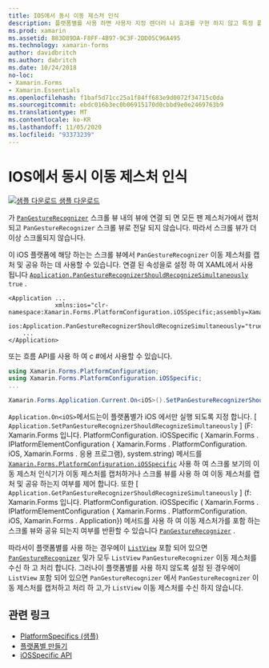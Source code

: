 ```yaml
---
title: IOS에서 동시 이동 제스처 인식
description: 플랫폼별를 사용 하면 사용자 지정 렌더러 나 효과를 구현 하지 않고 특정 플랫폼 에서만 사용할 수 있는 기능을 사용할 수 있습니다. 이 문서에서는 응용 프로그램에서 동시 이동 제스처 인식을 사용 하도록 설정 하는 iOS 플랫폼 관련 기능을 사용 하는 방법을 설명 합니다.
ms.prod: xamarin
ms.assetid: 883D89DA-F8FF-4B97-9C3F-2DD05C96A495
ms.technology: xamarin-forms
author: davidbritch
ms.author: dabritch
ms.date: 10/24/2018
no-loc:
- Xamarin.Forms
- Xamarin.Essentials
ms.openlocfilehash: f1baf5d71cc25a1f84ff683e9d0072f34715c0da
ms.sourcegitcommit: ebdc016b3ec0b06915170d0cbbd9e0e2469763b9
ms.translationtype: MT
ms.contentlocale: ko-KR
ms.lasthandoff: 11/05/2020
ms.locfileid: "93373239"
---
```

# <a name="simultaneous-pan-gesture-recognition-on-ios"></a>IOS에서 동시 이동 제스처 인식

[![샘플 다운로드](~/media/shared/download.png) 샘플 다운로드](/samples/xamarin/xamarin-forms-samples/userinterface-platformspecifics)

가 [`PanGestureRecognizer`](xref:Xamarin.Forms.PanGestureRecognizer) 스크롤 뷰 내의 뷰에 연결 되 면 모든 팬 제스처가에서 캡처되고 `PanGestureRecognizer` 스크롤 뷰로 전달 되지 않습니다. 따라서 스크롤 뷰가 더 이상 스크롤되지 않습니다.

이 iOS 플랫폼에 해당 하는는 스크롤 뷰에서 `PanGestureRecognizer` 이동 제스처를 캡처 및 공유 하는 데 사용할 수 있습니다. 연결 된 속성을로 설정 하 여 XAML에서 사용 됩니다 [`Application.PanGestureRecognizerShouldRecognizeSimultaneously`](xref:Xamarin.Forms.PlatformConfiguration.iOSSpecific.Application.PanGestureRecognizerShouldRecognizeSimultaneouslyProperty) `true` .

```xaml
<Application ...
             xmlns:ios="clr-namespace:Xamarin.Forms.PlatformConfiguration.iOSSpecific;assembly=Xamarin.Forms.Core"
             ios:Application.PanGestureRecognizerShouldRecognizeSimultaneously="true">
    ...
</Application>
```

또는 흐름 API를 사용 하 여 c #에서 사용할 수 있습니다.

```csharp
using Xamarin.Forms.PlatformConfiguration;
using Xamarin.Forms.PlatformConfiguration.iOSSpecific;
...

Xamarin.Forms.Application.Current.On<iOS>().SetPanGestureRecognizerShouldRecognizeSimultaneously(true);
```

`Application.On<iOS>`메서드는이 플랫폼별가 iOS 에서만 실행 되도록 지정 합니다. [ `Application.SetPanGestureRecognizerShouldRecognizeSimultaneously` ] (F: Xamarin.Forms 입니다. PlatformConfiguration. iOSSpecific ( Xamarin.Forms . IPlatformElementConfiguration { Xamarin.Forms . PlatformConfiguration. iOS, Xamarin.Forms . 응용 프로그램}, system.string) 메서드를 [`Xamarin.Forms.PlatformConfiguration.iOSSpecific`](xref:Xamarin.Forms.PlatformConfiguration.iOSSpecific) 사용 하 여 스크롤 보기의 이동 제스처 인식기가 이동 제스처를 캡처하거나 스크롤 뷰를 사용 하 여 이동 제스처를 캡처 및 공유 하는지 여부를 제어 합니다. 또한 [ `Application.GetPanGestureRecognizerShouldRecognizeSimultaneously` ] (f: Xamarin.Forms 입니다. PlatformConfiguration. iOSSpecific ( Xamarin.Forms . IPlatformElementConfiguration { Xamarin.Forms . PlatformConfiguration. iOS, Xamarin.Forms . Application}) 메서드를 사용 하 여 이동 제스처가를 포함 하는 스크롤 뷰와 공유 되는지 여부를 반환할 수 있습니다 [`PanGestureRecognizer`](xref:Xamarin.Forms.PanGestureRecognizer) .

따라서이 플랫폼별를 사용 하는 경우에이 [`ListView`](xref:Xamarin.Forms.ListView) 포함 되어 있으면 [`PanGestureRecognizer`](xref:Xamarin.Forms.PanGestureRecognizer) 및가 모두 `ListView` `PanGestureRecognizer` 이동 제스처를 수신 하 고 처리 합니다. 그러나이 플랫폼별를 사용 하지 않도록 설정 된 경우에이 `ListView` 포함 되어 있으면 `PanGestureRecognizer` 에서 `PanGestureRecognizer` 이동 제스처를 캡처하고 처리 하 고,가 `ListView` 이동 제스처를 수신 하지 않습니다.

## <a name="related-links"></a>관련 링크

- [PlatformSpecifics (샘플)](/samples/xamarin/xamarin-forms-samples/userinterface-platformspecifics)
- [플랫폼별 만들기](~/xamarin-forms/platform/platform-specifics/index.md#creating-platform-specifics)
- [iOSSpecific API](xref:Xamarin.Forms.PlatformConfiguration.iOSSpecific)